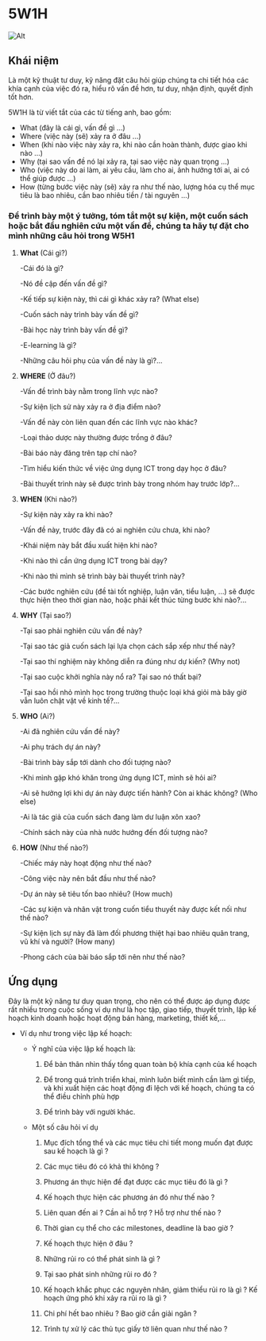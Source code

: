 # **5W1H**

![Alt](https://tuduy.edu.vn/wp-content/uploads/2020/07/y-nghia.png)

## Khái niệm
Là một kỹ thuật tư duy, kỹ năng đặt câu hỏi giúp chúng ta chi tiết hóa các khía cạnh của việc đó ra, hiểu rõ vấn đề hơn, tư duy, nhận định, quyết định tốt hơn.

5W1H là từ viết tắt của các từ tiếng anh, bao gồm: 
- What (đây là cái gì, vấn đề gì …)
- Where (việc này (sẽ) xảy ra ở đâu …)
- When (khi nào việc này xảy ra, khi nào cần hoàn thành, được giao khi nào …)
- Why (tại sao vấn đề nó lại xảy ra, tại sao việc này quan trọng …)
- Who (việc này do ai làm, ai yêu cầu, làm cho ai, ảnh hưởng tới ai, ai có thể giúp được …)
- How (từng bước việc này (sẽ) xảy ra như thế nào, lượng hóa cụ thể mục tiêu là bao nhiêu, cần bao nhiêu tiền / tài nguyên …)

### Để trình bày một ý tưởng, tóm tắt một sự kiện, một cuốn sách hoặc bắt đầu nghiên cứu một vấn đề, chúng ta hãy tự đặt cho mình những câu hỏi trong W5H1

1. **What** (Cái gì?)

    -Cái đó là gì?

    -Nó đề cập đến vấn đề gì?

    -Kế tiếp sự kiện này, thì cái gì khác xảy ra? (What else)

    -Cuốn sách này trình bày vấn đề gì?

    -Bài học này trình bày vấn đề gì?

    -E-learning là gì?

    -Những câu hỏi phụ của vấn đề này là gì?...

2. **WHERE** (Ở đâu?)

    -Vấn đề trình bày nằm trong lĩnh vực nào?

    -Sự kiện lịch sử này xảy ra ở địa điểm nào?

    -Vấn đề này còn liên quan đến các lĩnh vực nào khác?

    -Loại thảo dược này thường được trồng ở đâu?

    -Bài báo này đăng trên tạp chí nào?

    -Tìm hiểu kiến thức về việc ứng dụng ICT trong dạy học ở đâu?

    -Bài thuyết trình này sẽ được trình bày trong nhóm hay trước lớp?...

3. **WHEN** (Khi nào?)

    -Sự kiện này xảy ra khi nào?

    -Vấn đề này, trước đây đã có ai nghiên cứu chưa, khi nào?

    -Khái niệm này bắt đầu xuất hiện khi nào?

    -Khi nào thì cần ứng dụng ICT trong bài dạy?

    -Khi nào thì mình sẽ trình bày bài thuyết trình này?

    -Các bước nghiên cứu (đề tài tốt nghiệp, luận văn, tiểu luận, …) sẽ được thực hiện theo thời gian nào, hoặc phải kết thúc từng bước khi nào?...
 
4. **WHY** (Tại sao?)

    -Tại sao phải nghiên cứu vấn đề này?

    -Tại sao tác giả cuốn sách lại lựa chọn cách sắp xếp như thế này?

    -Tại sao thí nghiệm này không diễn ra đúng như dự kiến? (Why not)

    -Tại sao cuộc khởi nghĩa này nổ ra? Tại sao nó thất bại?

    -Tại sao hồi nhỏ mình học trong trường thuộc loại khá giỏi mà bây giờ vẫn luôn chật vật về kinh tế?...
 
 5. **WHO** (Ai?)

    -Ai đã nghiên cứu vấn đề này?

    -Ai phụ trách dự án này?

    -Bài trình bày sắp tới dành cho đối tượng nào?

    -Khi mình gặp khó khăn trong ứng dụng ICT, mình sẽ hỏi ai?

    -Ai sẽ hưởng lợi khi dự án này được tiến hành? Còn ai khác không? (Who else)

    -Ai là tác giả của cuốn sách đang làm dư luận xôn xao?

    -Chính sách này của nhà nước hướng đến đối tượng nào?

6. **HOW** (Như thế nào?)

    -Chiếc máy này hoạt động như thế nào?

    -Công việc này nên bắt đầu như thế nào?

    -Dự án này sẽ tiêu tốn bao nhiêu? (How much)

    -Các sự kiện và nhân vật trong cuốn tiểu thuyết này được kết nối như thế nào?

    -Sự kiện lịch sự này đã làm đối phương thiệt hại bao nhiêu quân trang, vũ khí và người? (How many)

    -Phong cách của bài báo sắp tới nên như thế nào?

## Ứng dụng

Đây là một kỹ năng tư duy quan trọng, cho nên có thể được áp dụng được rất nhiều trong cuộc sống ví dụ như là học tập, giao tiếp, thuyết trình, lập kế hoạch kinh doanh hoặc hoạt động bán hàng, marketing, thiết kế,...

- Ví dụ như trong việc lập kế hoạch:

    - Ý nghĩ của việc lập kế hoạch là:

        1.  Để bản thân nhìn thấy tổng quan toàn bộ khía cạnh của kế hoạch

        2. Để trong quá trình triển khai, mình luôn biết mình cần làm gì tiếp, và khi xuất hiện các hoạt động đi lệch với kế hoạch, chúng ta có thể điều chỉnh phù hợp

        3. Để trình bày với người khác.


    - Một số câu hỏi ví dụ
     
        1. Mục đích tổng thể và các mục tiêu chi tiết mong muốn đạt được sau kế hoạch là gì ?

        2. Các mục tiêu đó có khả thi không ?

        3. Phương án thực hiện để đạt được các mục tiêu đó là gì ?

        4. Kế hoạch thực hiện các phương án đó như thế nào ?

        5. Liên quan đến ai ? Cần ai hỗ trợ ? Hỗ trợ như thế nào ?

        6. Thời gian cụ thể cho các milestones, deadline là bao giờ ?

        7. Kế hoạch thực hiện ở đâu ?

        8. Những rủi ro có thể phát sinh là gì ? 

        9. Tại sao phát sinh những rủi ro đó ?

        10. Kế hoạch khắc phục các nguyên nhân, giảm thiểu rủi ro là gì ? Kế hoạch ứng phó khi xảy ra rủi ro là gì ?

        11. Chi phí hết bao nhiêu ? Bao giờ cần giải ngân ?

        12. Trình tự xử lý các thủ tục giấy tờ liên quan như thế nào ?
 

